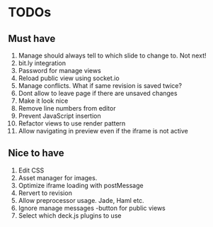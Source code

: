 # TODOs

## Must have

1. Manage should always tell to which slide to change to. Not next!
1. bit.ly integration
1. Password for manage views
1. Reload public view  using socket.io
1. Manage conflicts. What if same revision is saved twice?
1. Dont allow to leave page if there are unsaved changes
1. Make it look nice
1. Remove line numbers from editor
1. Prevent JavaScript insertion
1. Refactor views to use render pattern
1. Allow navigating in preview even if the iframe is not active

## Nice to have

1. Edit CSS
1. Asset manager for images.
1. Optimize iframe loading with postMessage
1. Rervert to revision
1. Allow preprocessor usage. Jade, Haml etc.
1. Ignore manage messages -button for public views
1. Select which deck.js plugins to use
